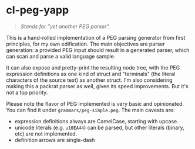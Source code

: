 # cl-peg-yapp

> *Stands for "yet another PEG parser".*

This is a hand-rolled implementation of a PEG parsing generator from
first principles, for my own edification. The main objectives are parser
generation: a provided PEG input should result in a generated parser,
which can scan and parse a valid language sample.

It can also expose and pretty-print the resulting node tree, with the
PEG expression definitions as one kind of struct and "terminals" (the
literal characters of the source text) as another struct. I'm also
considering making this a packrat parser as well, given its speed
improvements. But it's not a top priority.

Please note the flavor of PEG implemented is very basic and opinionated.
You can find it under `grammars/peg-simple.peg`. The main caveats are:

- expression definitions always are CamelCase, starting with upcase.
- unicode literals (e.g. `u10EA44`) can be parsed, but other literals
  (binary, etc) are not implemented.
- definition arrows are single-dash
